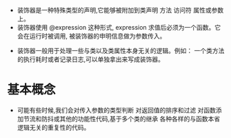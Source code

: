 - 装饰器是一种特殊类型的声明,它能够被附加到类声明 方法 访问符 属性或参数上。
- 装饰器使用 @expression 这种形式, expression 求值后必须为一个函数。它会在运行时被调用, 被装饰器的申明信息做为参数传入。

* 装饰器一般用于处理一些与类以及类属性本身无关的逻辑。例如： 一个类方法的执行耗时或者记录日志,可以单独拿出来写成装饰器。

# 基本概念

- 可能有些时候,我们会对传入参数的类型判断 对返回值的排序和过滤 对函数添加节流和防抖或其他的功能性代码,基于多个类的继承 各种各样的与函数本省逻辑无关的重复性的代码。
